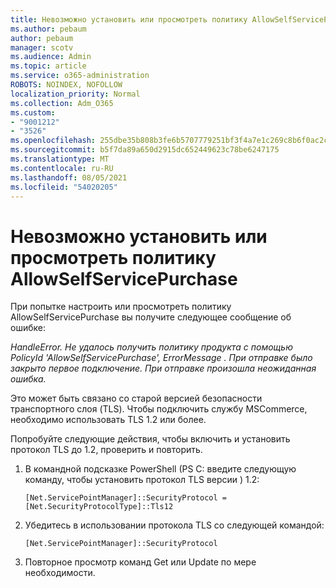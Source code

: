 ```yaml
---
title: Невозможно установить или просмотреть политику AllowSelfServicePurchase
ms.author: pebaum
author: pebaum
manager: scotv
ms.audience: Admin
ms.topic: article
ms.service: o365-administration
ROBOTS: NOINDEX, NOFOLLOW
localization_priority: Normal
ms.collection: Adm_O365
ms.custom:
- "9001212"
- "3526"
ms.openlocfilehash: 255dbe35b808b3fe6b5707779251bf3f4a7e1c269c8b6f0ac2cb43ca03c469e9
ms.sourcegitcommit: b5f7da89a650d2915dc652449623c78be6247175
ms.translationtype: MT
ms.contentlocale: ru-RU
ms.lasthandoff: 08/05/2021
ms.locfileid: "54020205"
---
```

# <a name="unable-to-set-or-view-the-allowselfservicepurchase-policy"></a>Невозможно установить или просмотреть политику AllowSelfServicePurchase

При попытке настроить или просмотреть политику AllowSelfServicePurchase вы получите следующее сообщение об ошибке:

*HandleError. Не удалось получить политику продукта с помощью PolicyId 'AllowSelfServicePurchase', ErrorMessage . При отправке было закрыто первое подключение. При отправке произошла неожиданная ошибка.*

Это может быть связано со старой версией безопасности транспортного слоя (TLS). Чтобы подключить службу MSCommerce, необходимо использовать TLS 1.2 или более.  

Попробуйте следующие действия, чтобы включить и установить протокол TLS до 1.2, проверить и повторить.
 1. В командной подсказке PowerShell (PS C: введите следующую команду, чтобы установить протокол TLS версии \) 1.2:

    `[Net.ServicePointManager]::SecurityProtocol = [Net.SecurityProtocolType]::Tls12`

2. Убедитесь в использовании протокола TLS со следующей командой:

    `[Net.ServicePointManager]::SecurityProtocol` 

3. Повторное просмотр команд Get или Update по мере необходимости.

